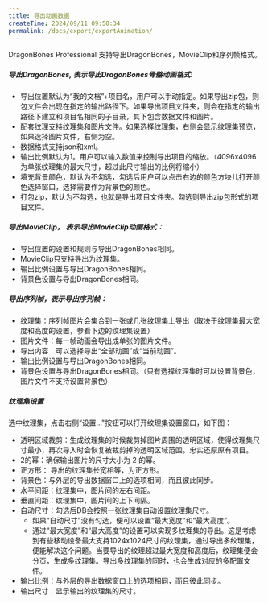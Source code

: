 ```yaml
---
title: 导出动画数据
createTime: 2024/09/11 09:50:34
permalink: /docs/export/exportAnimation/
---
```

DragonBones Professional 支持导出DragonBones，MovieClip和序列帧格式。

##### 导出DragonBones, 表示导出DragonBones骨骼动画格式:
* 导出位置默认为“我的文档”+项目名，用户可以手动指定。如果导出zip包，则包文件会出现在指定的输出路径下。如果导出项目文件夹，则会在指定的输出路径下建立和项目名相同的子目录，其下包含数据文件和图片。
* 配套纹理支持纹理集和图片文件。如果选择纹理集，右侧会显示纹理集预览，如果选择图片文件，右侧为空。
* 数据格式支持json和xml。
* 输出比例默认为1。用户可以输入数值来控制导出项目的缩放。（4096x4096为单张纹理集的最大尺寸，超过此尺寸输出的比例将缩小）
* 填充背景颜色，默认为不勾选，勾选后用户可以点击右边的颜色方块儿打开颜色选择窗口，选择需要作为背景色的颜色。
* 打包zip，默认为不勾选，也就是导出项目文件夹。勾选则导出zip包形式的项目文件。

##### 导出MovieClip， 表示导出MovieClip动画格式：
* 导出位置的设置和规则与导出DragonBones相同。
* MovieClip只支持导出为纹理集。
* 输出比例设置与导出DragonBones相同。
* 背景色设置与导出DragonBones相同。

##### 导出序列帧，表示导出序列帧：
* 纹理集：序列帧图片会集合到一张或几张纹理集上导出（取决于纹理集最大宽度和高度的设置，参看下边的纹理集设置）
* 图片文件：每一帧动画会导出成单张的图片文件。
* 导出内容：可以选择导出“全部动画”或“当前动画”。
* 输出比例设置与导出DragonBones相同。
* 背景色设置与导出DragonBones相同。（只有选择纹理集时可以设置背景色，图片文件不支持设置背景色）

##### 纹理集设置
选中纹理集，点击右侧“设置…"按钮可以打开纹理集设置窗口，如下图：
* 透明区域裁剪：生成纹理集的时候裁剪掉图片周围的透明区域，使得纹理集尺寸最小，再次导入时会恢复被裁剪掉的透明区域范围。忠实还原原有项目。
* 2的幂：确保输出图片的尺寸大小为 2 的幂。
* 正方形： 导出的纹理集长宽相等，为正方形。
* 背景色：与外层的导出数据窗口上的选项相同，而且彼此同步。
* 水平间距：纹理集中，图片间的左右间距。
* 垂直间距：纹理集中，图片间的上下间隔。
* 自动尺寸：勾选后DB会按照一张纹理集自动设置纹理集尺寸。
  * 如果“自动尺寸”没有勾选，便可以设置“最大宽度”和“最大高度”。
  * 通过“最大宽度”和“最大高度”的设置可以实现多纹理集的导出。这是考虑到有些移动设备最大支持1024x1024尺寸的纹理集，通过导出多纹理集，便能解决这个问题。当要导出的纹理超过最大宽度和高度后，纹理集便会分页，生成多纹理集。导出多纹理集的同时，也会生成对应的多配置文件。
* 输出比例：与外层的导出数据窗口上的选项相同，而且彼此同步。
* 输出尺寸：显示输出的纹理集的尺寸。
























































